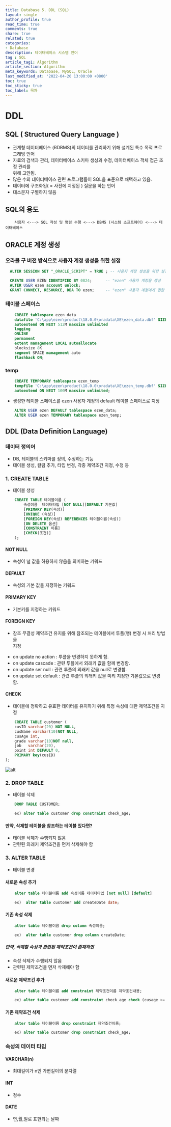 ```yaml
---
title: Database 5. DDL (SQL)
layout: single
author_profile: true
read_time: true
comments: true
share: true
related: true
categories:
- Database
description: 데이터베이스 시스템 언어
tag : SQL
article_tag1: Algorithm
article_section: Algorithm
meta_keywords: Database, MySQL, Oracle
last_modified_at: '2022-04-20 13:00:00 +0800'
toc: true
toc_sticky: true
toc_label: 목차
---
```


DDL
====

## SQL ( Structured Query Language )

* 관계형 데이터베이스 (RDBMS)의 데이터를 관리하기 위해 설계된 특수 목적 프로그래밍 언어
* 자료의 검색과 관리, 데이터베이스 스키마 생성과 수정, 데이터베이스 객체 접근 조정 관리를  
  위해 고안됨.
* 많은 수의 데이터베이스 관련 프로그램들이 SQL을 표준으로 채택하고 있음.
* 데이터에 구조화된( = 사전에 지정된 ) 질문을 하는 언어
* 대소문자 구별하지 않음

## SQL의 용도

```
    사용자 <---> SQL 작성 및 명령 수행 <---> DBMS (시스템 소프트웨어) <---> 데이터베이스
```

## ORACLE 계정 생성

### 오라클 구 버전 방식으로 사용자 계정 생성을 위한 설정

```sql
  ALTER SESSION SET "_ORACLE_SCRIPT" = TRUE ; -- 사용자 계정 생성을 위한 설정

  CREATE USER EZEN IDENTIFIED BY 0824;		-- "ezen" 사용자 계정을 생성
  ALTER USER ezen account unlock;
  GRANT CONNECT, RESOURCE, DBA TO ezen;		-- "ezen" 사용자 계정에게 권한 줌
```

### 테이블 스페이스

```sql
    CREATE tablespace ezen_data
    datafile 'C:\app\ezen\product\18.0.0\oradata\XE\ezen_data.dbf' SIZE 2G
    autoextend ON NEXT 512M maxsize unlimited
    logging
    ONLINE 
    permanent
    extent management LOCAL autoallocate
    blocksize 8K
    segment SPACE management auto
    flashback ON;
```

### temp

```sql
    CREATE TEMPORARY tablespace ezen_temp
    tempfile 'C:\app\ezen\product\18.0.0\oradata\XE\ezen_temp.dbf' SIZE 500M
    autoextend ON NEXT 100M maxsize unlimited;
```

* 생성한 테이블 스페이스를 ezen 사용자 계정의 default 테이블 스페이스로 지정

```sql
    ALTER USER ezen DEFAULT tablespace ezen_data;
    ALTER USER ezen TEMPORARY tablespace ezen_temp;
```

## DDL (Data Definition Language)

### 데이터 정의어

* DB, 테이블의 스키마를 정의, 수정하는 기능
* 테이블 생성, 컬럼 추가, 타입 변경, 각종 제약조건 지정, 수정 등

### 1. CREATE TABLE
* 테이블 생성

```sql
    CREATE TABLE 테이블이름 (
        속성이름  데이터타입 [NOT NULL][DEFAULT 기본값]
        [PRIMARY KEY(속성)]
        [UNIQUE (속성)]
        [FOREIGN KEY(속성) REFERENCES 테이블이름(속성)]
        [ON DELETE 옵션]
        [CONSTRAINT 이름]
        [CHECK(조건)]
    );
```

#### NOT NULL
* 속성이 널 값을 허용하지 않음을 의미하는 키워드

#### DEFAULT
* 속성의 기본 값을 지정하는 키워드

#### PRIMARY KEY
* 기본키를 지정하는 키워드

#### FOREIGN KEY
* 참조 무결성 제약조건 유지를 위해 참조되는 테이블에서 투플(행) 변경 시 처리 방법을  
  지정 

- on update no action : 투플을 변경하지 못하게 함.
- on update cascade : 관련 투플에서 외래키 값을 함께 변경함.
- on update ser null : 관련 투플의 외래키 값을 null로 변경함.
- on update set default : 관련 투풀의 외래키 값을 미리 지정한 기본값으로 변경함.

#### CHECK
* 테이블에 정확하고 유효한 데이터를 유지하기 위해 특정 속성에 대한 제약조건을 지정


```sql
    CREATE TABLE customer (
	cusID varchar(20) NOT NULL,
	cusName varchar(10)NOT NULL, 
	cusAge int,
	grade varchar(10)NOT null,
	job   varchar(20),
	point int DEFAULT 0,
	PRIMARY key(cusID)
);
```

![alt](/assets/images/post/Database/sql/1.png)

### 2. DROP TABLE
* 테이블 삭제

```sql
    DROP TABLE CUSTOMER;
```

```sql
    ex) alter table customer drop constraint check_age;
```

#### 만약, 삭제할 테이블을 참조하는 테이블 있다면?

* 테이블 삭제가 수행되지 않음
* 관련된 외래키 제약조건을 먼저 삭제해야 함




### 3. ALTER TABLE
* 테이블 변경

#### 새로운 속성 추가

```sql
    alter table 테이블이름 add 속성이름 데이터타입 [not null] [default]
```

```sql
    ex)  alter table customer add createDate date;
```

#### 기존 속성 삭제

```sql
    alter table 테이블이름 drop column 속성이름;
```

```sql
    ex)  alter table customer drop column createDate;
```

##### 만약, 삭제할 속성과 관련된 제약조건이 존재하면 
* 속성 삭제가 수행되지 않음
* 관련된 제약조건을 먼저 삭제해야 함

#### 새로운 제약조건 추가

```sql
    alter table 테이블이름 add constraint 제약조건이름 제약조건내용;
```

```sql
    ex) alter table customer add constraint check_age check (cusage >= 20) ;
```

#### 기존 제약조건 삭제

```sql
    alter table 테이블이름 drop constraint 제약조건이름;
```

```sql
    ex) alter table customer drop constraint check_age;
```

### 속성의 데이터 타입

#### VARCHAR(n)
* 최대길이가 n인 가변길이의 문자열 

#### INT
* 정수

#### DATE
* 연,월,일로 표현되는 날짜

